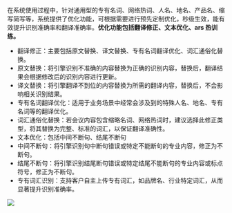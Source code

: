 在系统使用过程中，针对通用型的专有名词、网络热词、人名、地名、产品名、缩写简写等，系统提供了优化功能，可根据需要进行预先定制优化，秒级生效，能有效提升识别准确率和翻译准确率。**优化功能包括翻译修正、文本优化、ars 热训练。**

- 翻译修正：主要包括原文替换、译文替换、专有名词翻译优化、词汇通俗化替换。
 - 原文替换：将引擎识别不准确的内容替换为正确的识别内容，替换后，翻译结果会根据修改后的识别内容进行更新。
 - 译文替换：将引擎翻译不到位的内容替换为所需的翻译内容，替换后，不会影响相关识别结果。
 - 专有名词翻译优化：适用于业务场景中经常会涉及到的特殊人名、地名、专有名词等的翻译优化。
 - 词汇通俗化替换：若会议内容包含缩略名词、网络热词时，建议选择此修正类型，将其替换为完整、标准的词汇，以保证翻译准确性。
- 文本优化：包括中间不断句、结尾不断句
 - 中间不断句：将引擎识别句中断句错误或特定不能断句的专业内容，修正为不断句。
 - 结尾不断句：将引擎识别结尾断句错误或特定结尾不能断句的专业内容或标点符号，修正为不断句。
- 专有词汇识别：支持客户自主上传专有词汇，如品牌名、行业特定词汇，从而显著提升识别准确率。

![](https://main.qcloudimg.com/raw/ab01752883958bcd8be8e26085b133d4.png)
